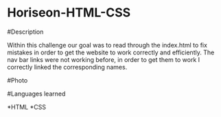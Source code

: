 # Horiseon-HTML-CSS

#Description
<p>Within this challenge our goal was to read through the index.html to fix mistakes in order to get the website to work correctly and efficiently. The nav bar links were not working before, in order to get them to work I correctly linked the corresponding names.</p>

#Photo


#Languages learned
<p>
 *HTML
 *CSS
 </p>
 
 

